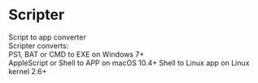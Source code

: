 # Scripter
Script to app converter <br>
Scripter converts: <br>
PS1, BAT or CMD to EXE on Windows 7+ <br>
AppleScript or Shell to APP on macOS 10.4+
Shell to Linux app on Linux kernel 2.6+
